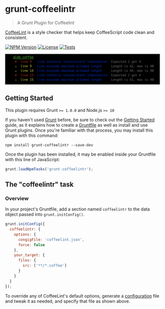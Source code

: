 # grunt-coffeelintr

> A Grunt Plugin for Coffeelint

[CoffeeLint](https://coffeelint.github.io/) is a style checker that helps keep CoffeeScript code clean and consistent.

[![NPM Version](https://img.shields.io/npm/v/grunt-coffeelintr.svg)](https://www.npmjs.com/package/grunt-coffeelintr)
[![License](https://img.shields.io/npm/l/grunt-coffeelintr.svg)](https://github.com/sibiraj-s/grunt-coffeelintr/blob/master/LICENSE)
[![Tests](https://github.com/sibiraj-s/grunt-coffeelintr/workflows/Tests/badge.svg)](https://github.com/sibiraj-s/grunt-coffeelintr/actions)

![Sample](assets/report.png)

## Getting Started

This plugin requires Grunt `>= 1.0.0` and Node.js `>= 10`

If you haven't used [Grunt](http://gruntjs.com/) before, be sure to check out the [Getting Started](http://gruntjs.com/getting-started) guide, as it explains how to create a [Gruntfile](http://gruntjs.com/sample-gruntfile) as well as install and use Grunt plugins. Once you're familiar with that process, you may install this plugin with this command:

```shell
npm install grunt-coffeelintr --save-dev
```

Once the plugin has been installed, it may be enabled inside your Gruntfile with this line of JavaScript:

```js
grunt.loadNpmTasks('grunt-coffeelintr');
```

## The "coffeelintr" task

### Overview

In your project's Gruntfile, add a section named `coffeelintr` to the data object passed into `grunt.initConfig()`.

```js
grunt.initConfig({
  coffeelintr: {
    options: {
      congigFile: 'coffeelint.json',
      force: false
    },
    your_target: {
      files: {
        src: ['**/*.coffee']
      }
    }
  }
});
```

To override any of CoffeeLint's default options, generate a [configuration](https://coffeelint.github.io/#usage) file and tweak it as needed, and specify that file as shown above.
